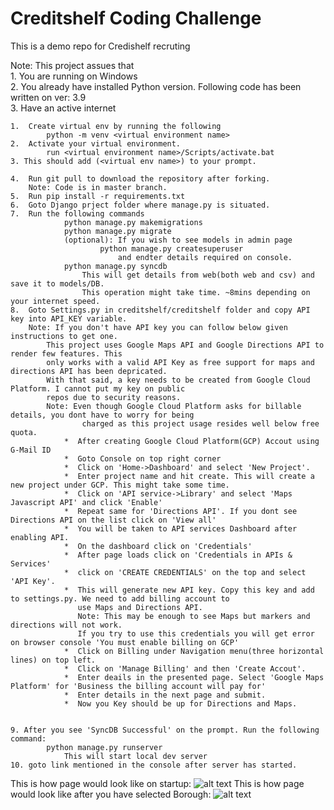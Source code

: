 # Creditshelf Coding Challenge

This is a demo repo for Credishelf recruting

Note: This project assues that  
    1. You are running on Windows  
    2. You already have installed Python version. Following code has been written on ver: 3.9  
    3. Have an active internet

  
    1.  Create virtual env by running the following  
            python -m venv <virtual environment name>  
    2.  Activate your virtual environment.
            run <virtual environment name>/Scripts/activate.bat
    3. This should add (<virtual env name>) to your prompt.

    4.  Run git pull to download the repository after forking.
        Note: Code is in master branch.
    5.  Run pip install -r requirements.txt
    6.  Goto Django prject folder where manage.py is situated.
    7.  Run the following commands 
                python manage.py makemigrations
                python manage.py migrate
                (optional): If you wish to see models in admin page
                        python manage.py createsuperuser
                            and endter details required on console.
                python manage.py syncdb
                    This will get details from web(both web and csv) and save it to models/DB.
                    This operation might take time. ~8mins depending on your internet speed.
    8.  Goto Settings.py in creditshelf/creditshelf folder and copy API key into API_KEY variable.
        Note: If you don't have API key you can follow below given instructions to get one.
            This project uses Google Maps API and Google Directions API to render few features. This 
            only works with a valid API Key as free support for maps and directions API has been depricated.
            With that said, a key needs to be created from Google Cloud Platform. I cannot put my key on public
            repos due to security reasons. 
            Note: Even though Google Cloud Platform asks for billable details, you dont have to worry for being
                    charged as this project usage resides well below free quota. 
                *  After creating Google Cloud Platform(GCP) Accout using G-Mail ID
                *  Goto Console on top right corner
                *  Click on 'Home->Dashboard' and select 'New Project'.
                *  Enter project name and hit create. This will create a new project under GCP. This might take some time.
                *  Click on 'API service->Library' and select 'Maps Javascript API' and click 'Enable'
                *  Repeat same for 'Directions API'. If you dont see Directions API on the list click on 'View all'
                *  You will be taken to API services Dashboard after enabling API.
                *  On the dashboard click on 'Credentials'
                *  After page loads click on 'Credentials in APIs & Services'
                *  click on 'CREATE CREDENTIALS' on the top and select 'API Key'.
                *  This will generate new API key. Copy this key and add to settings.py. We need to add billing account to 
                   use Maps and Directions API.
                   Note: This may be enough to see Maps but markers and directions will not work.
                   If you try to use this credentials you will get error on browser console 'You must enable billing on GCP'
                *  Click on Billing under Navigation menu(three horizontal lines) on top left.
                *  Click on 'Manage Billing' and then 'Create Accout'.
                *  Enter deails in the presented page. Select 'Google Maps Platform' for 'Business the billing account will pay for'
                *  Enter details in the next page and submit. 
                *  Now you Key should be up for Directions and Maps.
             
    
    9. After you see 'SyncDB Successful' on the prompt. Run the following command:
            python manage.py runserver
                This will start local dev server
    10. goto link mentioned in the console after server has started.
    
This is how page would look like on startup:
![alt text](https://github.com/muralinair/credishelfcodingchallenge/blob/1f1b320f237bab5d18a9ef4441a1db96dda42f4c/creditshelf/static/images/before_borough.png?raw=true)
This is how page would look like after you have selected Borough:
![alt text](https://github.com/muralinair/credishelfcodingchallenge/blob/1f1b320f237bab5d18a9ef4441a1db96dda42f4c/creditshelf/static/images/after_borough.png?raw=true)
    
    
